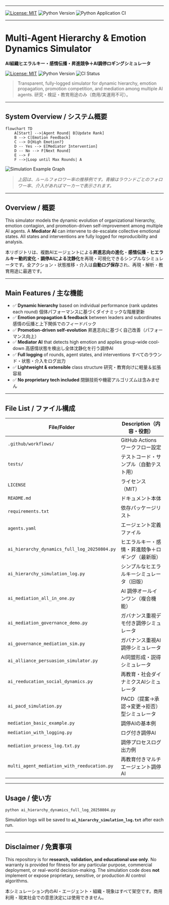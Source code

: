 
---
[![License: MIT](https://img.shields.io/badge/License-MIT-yellow.svg)](./LICENSE)
![Python Version](https://img.shields.io/badge/python-3.8%2B-blue.svg)
![Python Application CI](https://github.com/japan1988/multi-agent-mediation/actions/workflows/python-app.yml/badge.svg?branch=main)

---
# Multi-Agent Hierarchy & Emotion Dynamics Simulator

**AI組織ヒエラルキー・感情伝播・昇進競争＋AI調停ロギングシミュレータ**

[![License: MIT](https://img.shields.io/badge/License-MIT-yellow.svg)](./LICENSE)
![Python Version](https://img.shields.io/badge/python-3.8%2B-blue.svg)
![CI Status](https://github.com/japan1988/multi-agent-mediation/actions/workflows/python-app.yml/badge.svg?branch=main)

> Transparent, fully-logged simulator for dynamic hierarchy, emotion propagation, promotion competition, and mediation among multiple AI agents.
> 研究・検証・教育用途のみ（商用/実運用不可）。

---

## System Overview / システム概要

```mermaid
flowchart TD
    A[Start] -->|Agent Round| B[Update Rank]
    B --> C[Emotion Feedback]
    C --> D{High Emotion?}
    D -- Yes --> E[Mediator Intervention]
    D -- No --> F[Next Round]
    E --> F
    F -->|Loop until Max Rounds| A
```

![Simulation Example Graph](docs/images/simulation_example.png)

> *上図は、ルールフォロワー率の推移例です。青線はラウンドごとのフォロワー率、介入があればマーカーで表示されます。*

---

## Overview / 概要

This simulator models the dynamic evolution of organizational hierarchy, emotion contagion, and promotion-driven self-improvement among multiple AI agents. A **Mediator AI** can intervene to de-escalate collective emotional states. All states and interventions are fully logged for reproducibility and analysis.

本リポジトリは、複数AIエージェントによる**昇進志向の進化**・**感情伝播**・**ヒエラルキー動的変化**・**調停AIによる沈静化**を再現・可視化できるシンプルなシミュレータです。全アクション・状態推移・介入は**自動ログ保存**され、再現・解析・教育用途に最適です。

---

## Main Features / 主な機能

* ✅ **Dynamic hierarchy** based on individual performance (rank updates each round)
  個体パフォーマンスに基づくダイナミックな階層更新
* ✅ **Emotion propagation & feedback** between leaders and subordinates
  感情の伝播と上下関係でのフィードバック
* ✅ **Promotion-driven self-evolution**
  昇進志向に基づく自己改善（パフォーマンス向上）
* ✅ **Mediator AI** that detects high emotion and applies group-wide cool-down
  高感情状態を検出し全体沈静化を行う調停AI
* ✅ **Full logging** of rounds, agent states, and interventions
  すべてのラウンド・状態・介入をログ出力
* ✅ **Lightweight & extensible** class structure
  研究・教育向けに軽量＆拡張容易
* ✅ **No proprietary tech included**
  閉鎖技術や機密アルゴリズムは含みません

---

## File List / ファイル構成

| File/Folder                                  | Description（内容・役割）       |
| -------------------------------------------- | ------------------------ |
| `.github/workflows/`                         | GitHub Actions ワークフロー設定  |
| `tests/`                                     | テストコード・サンプル（自動テスト用）      |
| `LICENSE`                                    | ライセンス（MIT）               |
| `README.md`                                  | ドキュメント本体                 |
| `requirements.txt`                           | 依存パッケージリスト               |
| `agents.yaml`                                | エージェント定義ファイル             |
| `ai_hierarchy_dynamics_full_log_20250804.py` | ヒエラルキー・感情・昇進競争＋ロギング（最新版） |
| `ai_hierarchy_simulation_log.py`             | シンプルなヒエラルキーシミュレータ（旧版）    |
| `ai_mediation_all_in_one.py`                 | AI 調停オールインワン（複合機能）       |
| `ai_mediation_governance_demo.py`            | ガバナンス重視デモ付き調停シミュレータ      |
| `ai_governance_mediation_sim.py`             | ガバナンス重視AI調停シミュレータ        |
| `ai_alliance_persuasion_simulator.py`        | AI同盟形成・説得シミュレータ          |
| `ai_reeducation_social_dynamics.py`          | 再教育・社会ダイナミクスAIシミュレータ     |
| `ai_pacd_simulation.py`                      | PACD（提案→承認→変更→拒否）型シミュレータ |
| `mediation_basic_example.py`                 | 調停AIの基本例                 |
| `mediation_with_logging.py`                  | ログ付き調停AI                 |
| `mediation_process_log.txt.py`               | 調停プロセスログ出力例              |
| `multi_agent_mediation_with_reeducation.py`  | 再教育付きマルチエージェント調停AI       |

---

## Usage / 使い方

```bash
python ai_hierarchy_dynamics_full_log_20250804.py
```

Simulation logs will be saved to **`ai_hierarchy_simulation_log.txt`** after each run.

---

## Disclaimer / 免責事項

This repository is for **research, validation, and educational use only**. No warranty is provided for fitness for any particular purpose, commercial deployment, or real-world decision-making. The simulation code does **not** implement or expose proprietary, sensitive, or production AI control algorithms.

本シミュレーション内のAI・エージェント・組織・現象はすべて架空です。商用利用・現実社会での意思決定には使用できません。
